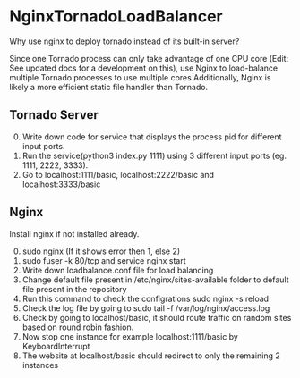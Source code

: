 # NginxTornadoLoadBalancer

Why use nginx to deploy tornado instead of its built-in server?

Since one Tornado process can only take advantage of one CPU core (Edit: See updated docs for a development on this), use Nginx to load-balance multiple Tornado processes to use multiple cores Additionally, Nginx is likely a more efficient static file handler than Tornado.

## Tornado Server

0. Write down code for service that displays the process pid for different input ports.
1. Run the service(python3 index.py 1111) using 3 different input ports (eg. 1111, 2222, 3333).
2. Go to localhost:1111/basic, localhost:2222/basic and localhost:3333/basic

## Nginx

Install nginx if not installed already.

0. sudo nginx (If it shows error then 1, else 2)
1. sudo fuser -k 80/tcp and service nginx start
2. Write down loadbalance.conf file for load balancing
3. Change default file present in /etc/nginx/sites-available folder to default file present in the repository
4. Run this command to check the configrations sudo nginx -s reload
5. Check the log file by going to sudo tail -f /var/log/nginx/access.log
6. Check by going to localhost/basic, it should route traffic on random sites based on round robin fashion.
7. Now stop one instance for example localhost:1111/basic by KeyboardInterrupt
8. The website at localhost/basic should redirect to only the remaining 2 instances
